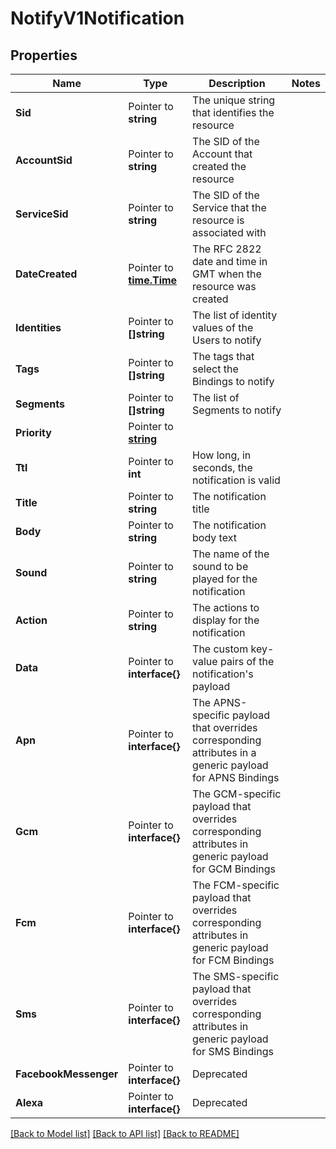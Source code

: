 # NotifyV1Notification

## Properties

Name | Type | Description | Notes
------------ | ------------- | ------------- | -------------
**Sid** | Pointer to **string** | The unique string that identifies the resource |
**AccountSid** | Pointer to **string** | The SID of the Account that created the resource |
**ServiceSid** | Pointer to **string** | The SID of the Service that the resource is associated with |
**DateCreated** | Pointer to [**time.Time**](time.Time.md) | The RFC 2822 date and time in GMT when the resource was created |
**Identities** | Pointer to **[]string** | The list of identity values of the Users to notify |
**Tags** | Pointer to **[]string** | The tags that select the Bindings to notify |
**Segments** | Pointer to **[]string** | The list of Segments to notify |
**Priority** | Pointer to [**string**](NotificationEnumPriority.md) |  |
**Ttl** | Pointer to **int** | How long, in seconds, the notification is valid |
**Title** | Pointer to **string** | The notification title |
**Body** | Pointer to **string** | The notification body text |
**Sound** | Pointer to **string** | The name of the sound to be played for the notification |
**Action** | Pointer to **string** | The actions to display for the notification |
**Data** | Pointer to **interface{}** | The custom key-value pairs of the notification's payload |
**Apn** | Pointer to **interface{}** | The APNS-specific payload that overrides corresponding attributes in a generic payload for APNS Bindings |
**Gcm** | Pointer to **interface{}** | The GCM-specific payload that overrides corresponding attributes in generic payload for GCM Bindings |
**Fcm** | Pointer to **interface{}** | The FCM-specific payload that overrides corresponding attributes in generic payload for FCM Bindings |
**Sms** | Pointer to **interface{}** | The SMS-specific payload that overrides corresponding attributes in generic payload for SMS Bindings |
**FacebookMessenger** | Pointer to **interface{}** | Deprecated |
**Alexa** | Pointer to **interface{}** | Deprecated |

[[Back to Model list]](../README.md#documentation-for-models) [[Back to API list]](../README.md#documentation-for-api-endpoints) [[Back to README]](../README.md)


